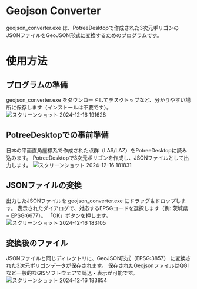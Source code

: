 # Geojson Converter
geojson_converter.exe は、PotreeDesktopで作成された3次元ポリゴンのJSONファイルをGeoJSON形式に変換するためのプログラムです。

# 使用方法
## プログラムの準備
geojson_converter.exe をダウンロードしてデスクトップなど、分かりやすい場所に保存します（インストールは不要です）。
![スクリーンショット 2024-12-16 191628](https://github.com/user-attachments/assets/162b2f6d-4a9e-4540-82e4-43504c117d53)


## PotreeDesktopでの事前準備
日本の平面直角座標系で作成された点群（LAS/LAZ）をPotreeDesktopに読み込みます。
PotreeDesktopで3次元ポリゴンを作成し、JSONファイルとして出力します。
![スクリーンショット 2024-12-16 181831](https://github.com/user-attachments/assets/c6c93b26-b3fb-46c0-b281-66d0bd02d09c)

## JSONファイルの変換
出力したJSONファイルを geojson_converter.exe にドラッグ＆ドロップします。
表示されたダイアログで、対応するEPSGコードを選択します（例: 茨城県 = EPSG:6677）。
「OK」ボタンを押します。
![スクリーンショット 2024-12-16 183105](https://github.com/user-attachments/assets/5fdc5333-ccc1-4018-9c14-2fbbd1f3830f)


## 変換後のファイル
JSONファイルと同じディレクトリに、GeoJSON形式（EPSG:3857） に変換された3次元ポリゴンデータが保存されます。
保存されたGeojsonファイルはQGIなど一般的なGISソフトウェアで読込・表示が可能です。
![スクリーンショット 2024-12-16 183854](https://github.com/user-attachments/assets/c10190c6-105f-4085-9752-fa1de4f75b52)
